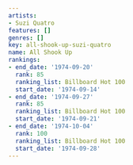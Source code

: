 ```yaml
---
artists:
- Suzi Quatro
features: []
genres: []
key: all-shook-up-suzi-quatro
name: All Shook Up
rankings:
- end_date: '1974-09-20'
  rank: 85
  ranking_list: Billboard Hot 100
  start_date: '1974-09-14'
- end_date: '1974-09-27'
  rank: 85
  ranking_list: Billboard Hot 100
  start_date: '1974-09-21'
- end_date: '1974-10-04'
  rank: 100
  ranking_list: Billboard Hot 100
  start_date: '1974-09-28'
---
```


